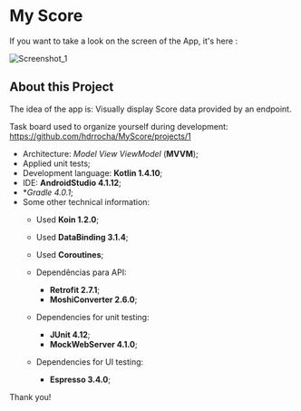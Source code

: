 


# My Score

If you want to take a look on the screen of the App, it's here :

 ![Screenshot_1](https://user-images.githubusercontent.com/18127700/130658475-7de98732-f1f9-461a-9814-c58ffb0f322f.png)



## About this Project

The idea of the app is:  Visually display Score data provided by an endpoint. 

Task board used to organize yourself during development:  https://github.com/hdrrocha/MyScore/projects/1

*  Architecture: _Model View ViewModel_ (**MVVM**);
*  Applied unit tests;
*  Development language: **Kotlin 1.4.10**;
*  IDE: **AndroidStudio 4.1.12**;
*  **Gradle 4.0.1*;
*  Some other technical information:
    *  Used **Koin 1.2.0**;
    *  Used **DataBinding 3.1.4**;
    *  Used **Coroutines**;
    *  Dependências para API:
        *  **Retrofit 2.7.1**;
        *  **MoshiConverter 2.6.0**;
    *  Dependencies for unit testing:
        *  **JUnit 4.12**;
        *  **MockWebServer 4.1.0**;

    *  Dependencies for UI testing:
        *  **Espresso 3.4.0**;


Thank you!



